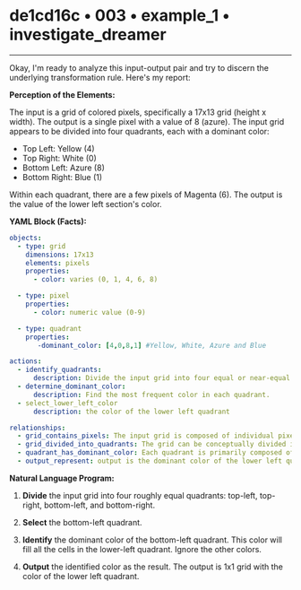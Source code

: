 # de1cd16c • 003 • example_1 • investigate_dreamer

---
Okay, I'm ready to analyze this input-output pair and try to discern the underlying transformation rule. Here's my report:

**Perception of the Elements:**

The input is a grid of colored pixels, specifically a 17x13 grid (height x width). The output is a single pixel with a value of 8 (azure). The input grid appears to be divided into four quadrants, each with a dominant color:

*   Top Left: Yellow (4)
*   Top Right: White (0)
*   Bottom Left: Azure (8)
*   Bottom Right: Blue (1)

Within each quadrant, there are a few pixels of Magenta (6). The output is the value of the lower left section's color.

**YAML Block (Facts):**



```yaml
objects:
  - type: grid
    dimensions: 17x13
    elements: pixels
    properties:
      - color: varies (0, 1, 4, 6, 8)

  - type: pixel
    properties:
      - color: numeric value (0-9)

  - type: quadrant
    properties:
       -dominant_color: [4,0,8,1] #Yellow, White, Azure and Blue

actions:
  - identify_quadrants:
      description: Divide the input grid into four equal or near-equal sections.
  - determine_dominant_color:
      description: Find the most frequent color in each quadrant.
  - select_lower_left_color
      description: the color of the lower left quadrant

relationships:
  - grid_contains_pixels: The input grid is composed of individual pixels.
  - grid_divided_into_quadrants: The grid can be conceptually divided into four quadrants.
  - quadrant_has_dominant_color: Each quadrant is primarily composed of one color.
  - output_represent: output is the dominant color of the lower left quadrant

```



**Natural Language Program:**

1.  **Divide** the input grid into four roughly equal quadrants: top-left, top-right, bottom-left, and bottom-right.

2. **Select** the bottom-left quadrant.

3.  **Identify** the dominant color of the bottom-left quadrant. This color will fill all the cells in the lower-left quadrant. Ignore the other colors.

4. **Output** the identified color as the result. The output is 1x1 grid with the color of the lower left quadrant.

